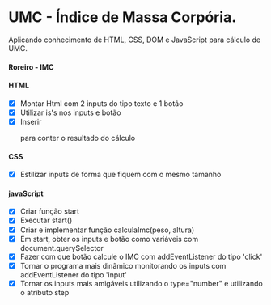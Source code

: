 # UMC - Índice de Massa Corpória.
Aplicando conhecimento de HTML, CSS, DOM e JavaScript para cálculo de UMC. 

#### Roreiro - IMC

#### HTML
- [x] Montar Html com 2 inputs do tipo texto e 1 botão
- [x] Utilizar is's nos inputs e botão
- [x] Inserir <p> para conter o resultado do cálculo

#### CSS
- [x] Estilizar inputs de forma que fiquem com o mesmo tamanho

#### javaScript
- [x] Criar função start
- [x] Executar start()
- [x] Criar e implementar função calculaImc(peso, altura)
- [x] Em start, obter os inputs e botão como variáveis com document.querySelector
- [x] Fazer com que botão calcule o IMC com addEventListener do tipo 'click'
- [x] Tornar o programa mais dinâmico monitorando os inputs com addEventListener do tipo 'input'
- [x] Tornar os inputs mais amigáveis utilizando o type="number" e utilizando o atributo step